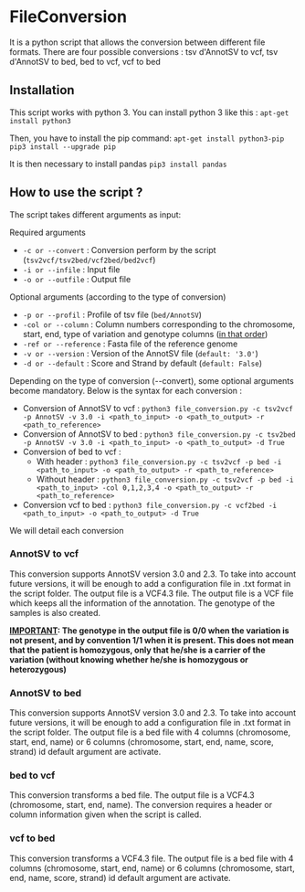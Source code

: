 # FileConversion

It is a python script that allows the conversion between different file formats.
There are four possible conversions : tsv d'AnnotSV to vcf, tsv d'AnnotSV to bed, bed to vcf, vcf to bed

## Installation

This script works with python 3.
You can install python 3 like this :
`apt-get install python3`

Then, you have to install the pip command:
`apt-get install python3-pip`
`pip3 install --upgrade pip`

It is then necessary to install pandas
`pip3 install pandas`

## How to use the script ?
The script takes different arguments as input:

Required arguments
- `-c or --convert` : Conversion perform by the script (`tsv2vcf/tsv2bed/vcf2bed/bed2vcf`)
- `-i or --infile` : Input file
- `-o or --outfile` : Output file

Optional arguments (according to the type of conversion)
- `-p or --profil` : Profile of tsv file (`bed/AnnotSV`)
- `-col or --column` : Column numbers corresponding to the chromosome, start, end, type of variation and genotype columns (<u>in that order</u>)
- `-ref or --reference` : Fasta file of the reference genome
- `-v or --version` : Version of the AnnotSV file (`default: '3.0'`)
- `-d or --default` : Score and Strand by default (`default: False`)

Depending on the type of conversion (--convert), some optional arguments become mandatory. Below is the syntax for each conversion :

- Conversion of AnnotSV to vcf : `python3 file_conversion.py -c tsv2vcf -p AnnotSV -v 3.0 -i <path_to_input> -o <path_to_output> -r <path_to_reference>`
- Conversion of AnnotSV to bed : `python3 file_conversion.py -c tsv2bed -p AnnotSV -v 3.0 -i <path_to_input> -o <path_to_output> -d True`
- Conversion of bed to vcf :
  - With header : `python3 file_conversion.py -c tsv2vcf -p bed -i <path_to_input> -o <path_to_output> -r <path_to_reference>`
  - Without header : `python3 file_conversion.py -c tsv2vcf -p bed -i <path_to_input> -col 0,1,2,3,4 -o <path_to_output> -r <path_to_reference>`
- Conversion vcf to bed : `python3 file_conversion.py -c vcf2bed -i <path_to_input> -o <path_to_output> -d True`

We will detail each conversion

### AnnotSV to vcf

This conversion supports AnnotSV version 3.0 and 2.3. To take into account future versions, it will be enough to add a configuration file in .txt format in the script folder. The output file is a VCF4.3 file.
The output file is a VCF file which keeps all the information of the annotation. The genotype of the samples is also created.  

<u>**IMPORTANT</u>: The genotype in the output file is 0/0 when the variation is not present, and by convention 1/1 when it is present. This does not mean that the patient is homozygous, only that he/she is a carrier of the variation (without knowing whether he/she is homozygous or heterozygous)**


### AnnotSV to bed

This conversion supports AnnotSV version 3.0 and 2.3. To take into account future versions, it will be enough to add a configuration file in .txt format in the script folder. The output file is a bed file with 4 columns (chromosome, start, end, name) or 6 columns (chromosome, start, end, name, score, strand) id default argument are activate.

### bed to vcf

This conversion transforms a bed file. The output file is a VCF4.3 (chromosome, start, end, name).
The conversion requires a header or column information given when the script is called.

### vcf to bed

This conversion transforms a VCF4.3 file. The output file is a bed file with 4 columns (chromosome, start, end, name)  or 6 columns (chromosome, start, end, name, score, strand) id default argument are activate.
